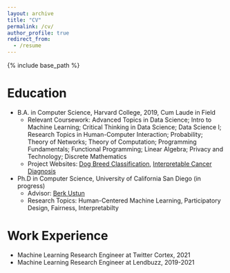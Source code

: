 ```yaml
---
layout: archive
title: "CV"
permalink: /cv/
author_profile: true
redirect_from:
  - /resume
---
```


{% include base_path %}

Education
======
* B.A. in Computer Science, Harvard College, 2019, Cum Laude in Field
  * Relevant Coursework: Advanced Topics in Data Science; Intro to Machine Learning; Critical Thinking in Data Science; Data Science I; Research Topics in Human-Computer Interaction; Probability; Theory of Networks; Theory of Computation; Programming Fundamentals; Functional Programming; Linear Algebra; Privacy and Technology; Discrete Mathematics
  * Project Websites: [Dog Breed Classification](https://hljames.github.io/dog-breed-classification/ "Dog Breed Classification"), [Interpretable Cancer Diagnosis](https://hljames.github.io/cancer-diagnosis/)
* Ph.D in Computer Science, University of California San Diego (in progress)
  * Advisor: [Berk Ustun](https://www.berkustun.com/)
  * Research Topics: Human-Centered Machine Learning, Participatory Design, Fairness, Interpretabilty

Work Experience
======
* Machine Learning Research Engineer at Twitter Cortex, 2021
* Machine Learning Research Engineer at Lendbuzz, 2019-2021

<!-- Work experience
======
* Summer 2018: Software Engineering Intern
  * Facebook
  * Duties included: Tagging issues
  * Supervisor: Professor Git

* Fall 2015: Research Assistant
  * Github University
  * Duties included: Merging pull requests
  * Supervisor: Professor Hub
  
Skills
======
* Skill 1
* Skill 2
  * Sub-skill 2.1
  * Sub-skill 2.2
  * Sub-skill 2.3
* Skill 3

Publications
======
  <ul>{% for post in site.publications %}
    {% include archive-single-cv.html %}
  {% endfor %}</ul>
  
Talks
======
  <ul>{% for post in site.talks %}
    {% include archive-single-talk-cv.html %}
  {% endfor %}</ul>
  
Teaching
======
  <ul>{% for post in site.teaching %}
    {% include archive-single-cv.html %}
  {% endfor %}</ul>
  
Service and leadership
======
* Currently signed in to 43 different slack teams -->

